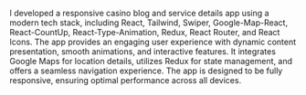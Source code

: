 I developed a responsive casino blog and service details app using a modern tech stack, including React, Tailwind, Swiper, Google-Map-React, React-CountUp, React-Type-Animation, Redux, React Router, and React Icons. The app provides an engaging user experience with dynamic content presentation, smooth animations, and interactive features. It integrates Google Maps for location details, utilizes Redux for state management, and offers a seamless navigation experience. The app is designed to be fully responsive, ensuring optimal performance across all devices.